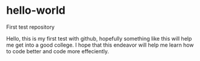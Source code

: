 # hello-world
First test repository

Hello, this is my first test with github, hopefully something like this will help me get into a good college.
I hope that this endeavor will help me learn how to code better and code more effeciently.
